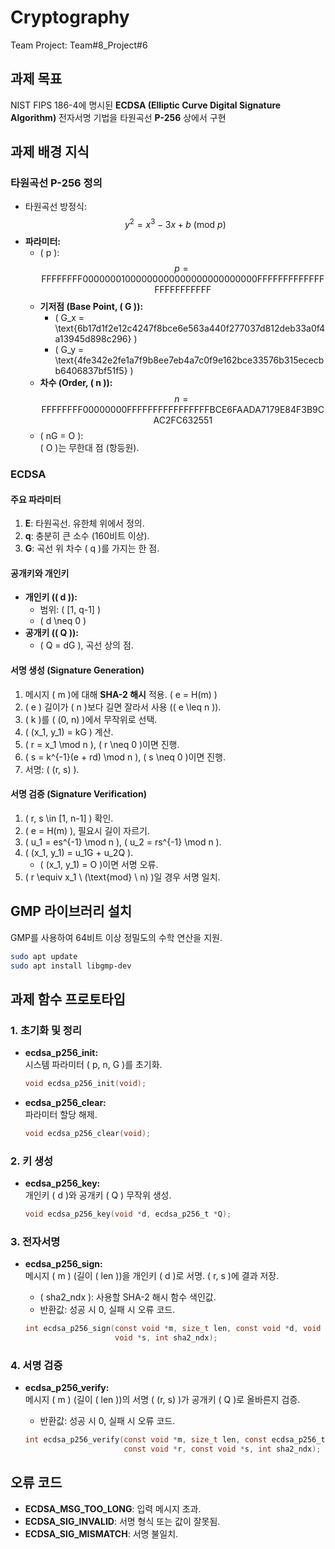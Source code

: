 # Cryptography  
Team Project: Team#8_Project#6

## 과제 목표  
NIST FIPS 186-4에 명시된 **ECDSA (Elliptic Curve Digital Signature Algorithm)** 전자서명 기법을 타원곡선 **P-256** 상에서 구현  

## 과제 배경 지식  

### 타원곡선 P-256 정의  
- 타원곡선 방정식:  
  $$y^2 = x^3 - 3x + b \ (\text{mod} \ p)$$  
- **파라미터:**  
  - \( p \):  
    $$p = \text{FFFFFFFF00000001000000000000000000000000FFFFFFFFFFFFFFFFFFFFFFFF}$$  
  - **기저점 (Base Point, \( G \)):**  
    - \( G_x = \text{6b17d1f2e12c4247f8bce6e563a440f277037d812deb33a0f4a13945d898c296} \)  
    - \( G_y = \text{4fe342e2fe1a7f9b8ee7eb4a7c0f9e162bce33576b315ececbb6406837bf51f5} \)  
  - **차수 (Order, \( n \)):**  
    $$n = \text{FFFFFFFF00000000FFFFFFFFFFFFFFFFBCE6FAADA7179E84F3B9CAC2FC632551}$$  
  - \( nG = O \):  
    \( O \)는 무한대 점 (항등원).  

### ECDSA  
#### 주요 파라미터  
1. **E**: 타원곡선. 유한체 위에서 정의.  
2. **q**: 충분히 큰 소수 (160비트 이상).  
3. **G**: 곡선 위 차수 \( q \)를 가지는 한 점.  

#### 공개키와 개인키  
- **개인키 (\( d \)):**  
  - 범위: \( [1, q-1] \)  
  - \( d \neq 0 \)  
- **공개키 (\( Q \)):**  
  - \( Q = dG \), 곡선 상의 점.  

#### 서명 생성 (Signature Generation)  
1. 메시지 \( m \)에 대해 **SHA-2 해시** 적용. \( e = H(m) \)  
2. \( e \) 길이가 \( n \)보다 길면 잘라서 사용 (\( e \leq n \)).  
3. \( k \)를 \( (0, n) \)에서 무작위로 선택.  
4. \( (x_1, y_1) = kG \) 계산.  
5. \( r = x_1 \mod n \), \( r \neq 0 \)이면 진행.  
6. \( s = k^{-1}(e + rd) \mod n \), \( s \neq 0 \)이면 진행.  
7. 서명: \( (r, s) \).  

#### 서명 검증 (Signature Verification)  
1. \( r, s \in [1, n-1] \) 확인.  
2. \( e = H(m) \), 필요시 길이 자르기.  
3. \( u_1 = es^{-1} \mod n \), \( u_2 = rs^{-1} \mod n \).  
4. \( (x_1, y_1) = u_1G + u_2Q \).  
   - \( (x_1, y_1) = O \)이면 서명 오류.  
5. \( r \equiv x_1 \ (\text{mod} \ n) \)일 경우 서명 일치.  

## GMP 라이브러리 설치  
GMP를 사용하여 64비트 이상 정밀도의 수학 연산을 지원.  

```bash
sudo apt update
sudo apt install libgmp-dev
```  

## 과제 함수 프로토타입  

### 1. **초기화 및 정리**  
- **ecdsa_p256_init:**  
  시스템 파라미터 \( p, n, G \)를 초기화.  
  ```c
  void ecdsa_p256_init(void);
  ```  

- **ecdsa_p256_clear:**  
  파라미터 할당 해제.  
  ```c
  void ecdsa_p256_clear(void);
  ```  

### 2. **키 생성**  
- **ecdsa_p256_key:**  
  개인키 \( d \)와 공개키 \( Q \) 무작위 생성.  
  ```c
  void ecdsa_p256_key(void *d, ecdsa_p256_t *Q);
  ```  

### 3. **전자서명**  
- **ecdsa_p256_sign:**  
  메시지 \( m \) (길이 \( len \))을 개인키 \( d \)로 서명. \( r, s \)에 결과 저장.  
  - \( sha2_ndx \): 사용할 SHA-2 해시 함수 색인값.  
  - 반환값: 성공 시 0, 실패 시 오류 코드.  

  ```c
  int ecdsa_p256_sign(const void *m, size_t len, const void *d, void *r,
                      void *s, int sha2_ndx);
  ```  

### 4. **서명 검증**  
- **ecdsa_p256_verify:**  
  메시지 \( m \) (길이 \( len \))의 서명 \( (r, s) \)가 공개키 \( Q \)로 올바른지 검증.  
  - 반환값: 성공 시 0, 실패 시 오류 코드.  

  ```c
  int ecdsa_p256_verify(const void *m, size_t len, const ecdsa_p256_t *Q,
                        const void *r, const void *s, int sha2_ndx);
  ```  

## 오류 코드  
- **ECDSA_MSG_TOO_LONG**: 입력 메시지 초과.  
- **ECDSA_SIG_INVALID**: 서명 형식 또는 값이 잘못됨.  
- **ECDSA_SIG_MISMATCH**: 서명 불일치.
